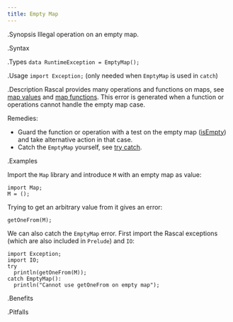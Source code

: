 ```yaml
---
title: Empty Map
---
```


.Synopsis
Illegal operation on an empty map.

.Syntax

.Types 
`data RuntimeException = EmptyMap();`
       
.Usage
`import Exception;` (only needed when `EmptyMap` is used in `catch`)

.Description
Rascal provides many operations and functions on maps, see [map values]((Rascal:Values-Map))
and [map functions]((Library:Map)).
This error is generated when a function or operations cannot handle the empty map case.

Remedies: 

*  Guard the function or operation with a test on the empty map ([isEmpty]((Library:Map-isEmpty))) and 
  take alternative action in that case.
*  Catch the `EmptyMap` yourself, see [try catch]((Rascal:Statements-TryCatch)).

.Examples

Import the `Map` library and introduce `M` with an empty map as value:
```rascal-shell,error
import Map;
M = ();
```
Trying to get an arbitrary value from it gives an error:
```rascal-shell,continue,error
getOneFrom(M);
```
We can also catch the `EmptyMap` error. First import the Rascal exceptions (which are also included in `Prelude`)
and `IO`:
```rascal-shell,continue,error
import Exception;
import IO;
try 
  println(getOneFrom(M)); 
catch EmptyMap(): 
  println("Cannot use getOneFrom on empty map");
```

.Benefits

.Pitfalls

